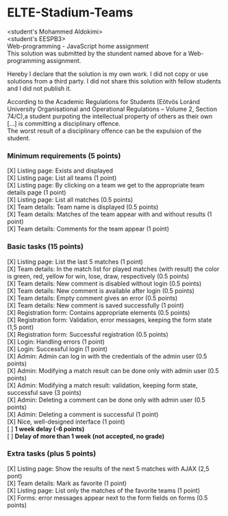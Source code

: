 # ELTE-Stadium-Teams
<student's Mohammed Aldokimi> <br />
<student's EESPB3> <br />
Web-programming - JavaScript home assignment <br />
This solution was submitted by the stundent named above for a Web-programming assignment. <br />

Hereby I declare that the solution is my own work. I did not copy or use solutions from a third party. I did not share this solution with fellow  students and I did not publish it.  <br />

According to the Academic Regulations for Students (Eötvös Loránd University Organisational and Operational Regulations – Volume 2, Section 74/C),a student purpoting the intellectual property of others as their own [...] is committing a disciplinary offence. <br />
The worst result of a disciplinary offence can be the expulsion of the student. <br />

### Minimum requirements (5 points)

[X] Listing page: Exists and displayed <br />
[X] Listing page: List all teams (1 point) <br />
[X] Listing page: By clicking on a team we get to the appropriate team details page (1 point) <br />
[X] Listing page: List all matches (0.5 points) <br />
[X] Team details: Team name is displayed (0.5 points) <br />
[X] Team details: Matches of the team appear with and without results (1 point) <br />
[X] Team details: Comments for the team appear (1 point) <br />
### Basic tasks (15 points)
[X] Listing page: List the last 5 matches (1 point) <br />
[X] Team details: In the match list for played matches (with result) the color is green, red, yellow for win, lose, draw, respectively (0.5 points) <br />
[X] Team details: New comment is disabled without login (0.5 points) <br />
[X] Team details: New comment is available after login (0.5 points) <br />
[X] Team details: Empty comment gives an error (0.5 points) <br />
[X] Team details: New comment is saved successfully (1 point) <br />
[X] Registration form: Contains appropriate elements (0.5 points) <br />
[X] Registration form: Validation, error messages, keeping the form state (1,5 pont) <br />
[X] Registration form: Successful registration (0.5 points) <br />
[X] Login: Handling errors (1 point) <br />
[X] Login: Successful login (1 point) <br />
[X] Admin: Admin can log in with the credentials of the admin user (0.5 points) <br />
[X] Admin: Modifying a match result can be done only with admin user (0.5 points) <br />
[X] Admin: Modifying a match result: validation, keeping form state, successful save (3 points) <br />
[X] Admin: Deleting a comment can be done only with admin user (0.5 points)<br />
[X] Admin: Deleting a comment is successful (1 point)<br />
[X] Nice, well-designed interface (1 point)<br />
[ ] **1 week delay (-6 points)**<br />
[ ] **Delay of more than 1 week (not accepted, no grade)**<br />

### Extra tasks (plus 5 points)

[X] Listing page: Show the results of the next 5 matches with AJAX (2,5 pont) <br />
[X] Team details: Mark as favorite (1 point) <br />
[X] Listing page: List only the matches of the favorite teams (1 point) <br />
[X] Forms: error messages appear next to the form fields on forms (0.5 points) <br />
